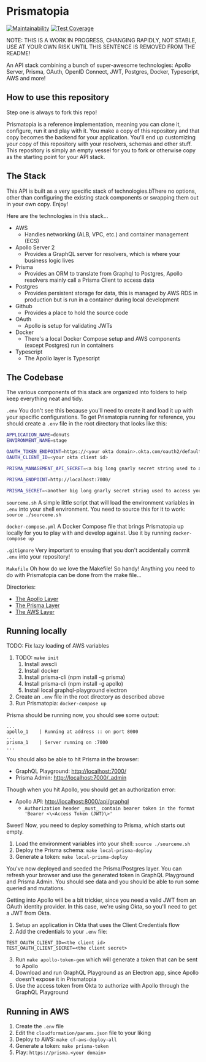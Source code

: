 # Prismatopia

[![Maintainability](https://api.codeclimate.com/v1/badges/015ff2fee461e3bc2b2b/maintainability)](https://codeclimate.com/github/Lambda-School-Labs/prismatopia/maintainability)
[![Test Coverage](https://api.codeclimate.com/v1/badges/015ff2fee461e3bc2b2b/test_coverage)](https://codeclimate.com/github/Lambda-School-Labs/prismatopia/test_coverage)

NOTE: THIS IS A WORK IN PROGRESS, CHANGING RAPIDLY, NOT STABLE, USE AT YOUR OWN RISK UNTIL THIS SENTENCE IS REMOVED FROM THE README!

An API stack combining a bunch of super-awesome technologies: Apollo Server, Prisma, OAuth, OpenID Connect, JWT, Postgres, Docker, Typescript, AWS and more!

## How to use this repository

Step one is always to fork this repo!

Prismatopia is a reference implementation, meaning you can clone it, configure, run it and play with it. You make a copy of this repository and that copy becomes the backend for your application. You'll end up customizing your copy of this repository with your resolvers, schemas and other stuff. This repository is simply an empty vessel for you to fork or otherwise copy as the starting point for your API stack.

## The Stack

This API is built as a very specific stack of technologies.bThere no options, other than configuring the existing stack components or swapping them out in your own copy. Enjoy!

Here are the technologies in this stack...

* AWS
  * Handles networking (ALB, VPC, etc.) and container management (ECS)
* Apollo Server 2
  * Provides a GraphQL server for resolvers, which is where your business logic lives
* Prisma
  * Provides an ORM to translate from Graphql to Postgres, Apollo resolvers mainly call a Prisma Client to access data
* Postgres
  * Provides persistent storage for data, this is managed by AWS RDS in production but is run in a container during local development
* Github
  * Provides a place to hold the source code
* OAuth
  * Apollo is setup for validating JWTs
* Docker
  * There's a local Docker Compose setup and AWS components (except Postgres) run in containers
* Typescript
  * The Apollo layer is Typescript

## The Codebase

The various components of this stack are organized into folders to help keep everything neat and tidy.

`.env`
You don't see this because you'll need to create it and load it up with your specific configurations. To get Prismatopia running for reference, you should create a `.env` file in the root directory that looks like this:

```bash
APPLICATION_NAME=donuts
ENVIRONMENT_NAME=stage

OAUTH_TOKEN_ENDPOINT=https://<your okta domain>.okta.com/oauth2/default
OAUTH_CLIENT_ID=<your okta client id>

PRISMA_MANAGEMENT_API_SECRET=<a big long gnarly secret string used to access the prisma management api>

PRISMA_ENDPOINT=http://localhost:7000/

PRISMA_SECRET=<another big long gnarly secret string used to access your application's prisma api>
```

`sourceme.sh`
A simple little script that will load the environment variables in `.env` into your shell environment. You need to source this for it to work: `source ./sourceme.sh`

`docker-compose.yml`
A Docker Compose file that brings Prismatopia up locally for you to play with and develop against. Use it by running `docker-compose up`

`.gitignore`
Very important to ensuing that you don't accidentally commit `.env` into your repository!

`Makefile`
Oh how do we love the Makefile! So handy! Anything you need to do with Prismatopia can be done from the make file...

Directories:

* [The Apollo Layer](apollo/README.md)
* [The Prisma Layer](prisma/README.md)
* [The AWS Layer](cloudformation/README.md)
  
## Running locally

TODO: Fix lazy loading of AWS variables

1. TODO: `make init`
   1. Install awscli
   2. Install docker
   3. Install prisma-cli (npm install -g prisma)
   4. Install prisma-cli (npm install -g apollo)
   5. Install local graphql-playground electron
2. Create an `.env` file in the root directory as described above
3. Run Prismatopia: `docker-compose up`

Prisma should be running now, you should see some output:

```shell
...
apollo_1    | Running at address :: on port 8000
...
prisma_1    | Server running on :7000
...
```

You should also be able to hit Prisma in the browser:

* GraphQL Playground: <http://localhost:7000/>
* Prisma Admin: <http://localhost:7000/_admin>

Though when you hit Apollo, you should get an authorization error:

* Apollo API: <http://localhost:8000/api/graphql>
  * `Authorization header _must_ contain bearer token in the format 'Bearer <\<Access Token (JWT)\>'`

Sweet! Now, you need to deploy something to Prisma, which starts out empty.

1. Load the environment variables into your shell: `source ./sourceme.sh`
2. Deploy the Prisma schema: `make local-prisma-deploy`
3. Generate a token: `make local-prisma-deploy`

You've now deployed and seeded the Prisma/Postgres layer. You can refresh your browser and use the generated token in GraphQL Playground and Prisma Admin. You should see data and you should be able to run some queried and mutations.

Getting into Apollo will be a bit trickier, since you need a valid JWT from an OAuth identity provider. In this case, we're using Okta, so you'll need to get a JWT from Okta.

1. Setup an application in Okta that uses the Client Credentials flow
2. Add the credentials to your `.env` file:

```shell
TEST_OAUTH_CLIENT_ID=<the client id>
TEST_OAUTH_CLIENT_SECRET=<the client secret>
```

3. Run `make apollo-token-gen` which will generate a token that can be sent to Apollo
4. Download and run GraphQL Playground as an Electron app, since Apollo doesn't expose it in Prismatopia
5. Use the access token from Okta to authorize with Apollo through the GraphQL Playground

## Running in AWS

1. Create the `.env` file
2. Edit the `cloudformation/params.json` file to your liking
3. Deploy to AWS: `make cf-aws-deploy-all`
4. Generate a token: `make prisma-token`
5. Play: `https://prisma.<your domain>`
